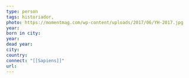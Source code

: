 ```yaml
---
type: person
tags: historiador,
photo: https://momentmag.com/wp-content/uploads/2017/06/YH-2017.jpg
year: 
born in city: 
year: 
dead year: 
city: 
country: 
connect: "[[Sapiens]]"
url: 
---
```


